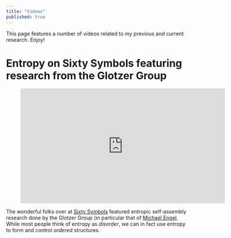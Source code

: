 ```yaml
---
title: "Videos"
published: true
---
```


This page features a number of videos related to my previous and current research. Enjoy!

# Entropy on Sixty Symbols featuring research from the Glotzer Group

<figure class="video_container">
  <iframe width="560" height="315" src="https://www.youtube.com/embed/vSgPRj207uE" frameborder="0" allowfullscreen="true"> </iframe>
</figure>

The wonderful folks over at [Sixty Symbols](https://www.youtube.com/channel/UCvBqzzvUBLCs8Y7Axb-jZew) featured entropic self-assembly research done by the Glotzer Group (in particular that of [Michael Engel](http://www-personal.umich.edu/~engelmm/). While most people think of entropy as *disorder*, we can in fact use entropy to form and control *ordered* structures.
